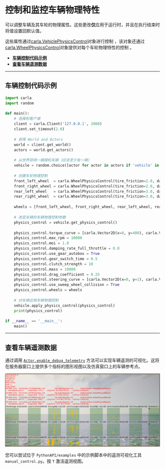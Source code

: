 # 控制和监控车辆物理特性

可以调整车辆及其车轮的物理属性。这些更改**仅**应用于运行时，并且在执行结束时将值设置回默认值。

这些属性通过[carla.VehiclePhysicsControl](python_api.md#carla.VehiclePhysicsControl)对象进行控制 ，该对象还通过[carla.WheelPhysicsControl](python_api.md#carla.WheelPhysicsControl)对象提供对每个车轮物理特性的控制 。

- [__车辆控制代码示例__](#vehicle-control-code-example)
- [__查看车辆遥测数据__](#viewing-vehicle-telemetry)

---
## 车辆控制代码示例

```py
import carla
import random

def main():
    # 连接到客户端
    client = carla.Client('127.0.0.1', 2000)
    client.set_timeout(2.0)

    # 获得 World and Actors
    world = client.get_world()
    actors = world.get_actors()

    # 从世界获得一辆随机车辆（应该至少有一辆）
    vehicle = random.choice([actor for actor in actors if 'vehicle' in actor.type_id])

    # 创建车轮物理控制
    front_left_wheel  = carla.WheelPhysicsControl(tire_friction=2.0, damping_rate=1.5, max_steer_angle=70.0, long_stiff_value=1000)
    front_right_wheel = carla.WheelPhysicsControl(tire_friction=2.0, damping_rate=1.5, max_steer_angle=70.0, long_stiff_value=1000)
    rear_left_wheel   = carla.WheelPhysicsControl(tire_friction=3.0, damping_rate=1.5, max_steer_angle=0.0,  long_stiff_value=1000)
    rear_right_wheel  = carla.WheelPhysicsControl(tire_friction=3.0, damping_rate=1.5, max_steer_angle=0.0,  long_stiff_value=1000)

    wheels = [front_left_wheel, front_right_wheel, rear_left_wheel, rear_right_wheel]

    # 改变车辆的车辆物理控制参数
    physics_control = vehicle.get_physics_control()

    physics_control.torque_curve = [carla.Vector2D(x=0, y=400), carla.Vector2D(x=1300, y=600)]
    physics_control.max_rpm = 10000
    physics_control.moi = 1.0
    physics_control.damping_rate_full_throttle = 0.0
    physics_control.use_gear_autobox = True
    physics_control.gear_switch_time = 0.5
    physics_control.clutch_strength = 10
    physics_control.mass = 10000
    physics_control.drag_coefficient = 0.25
    physics_control.steering_curve = [carla.Vector2D(x=0, y=1), carla.Vector2D(x=100, y=1), carla.Vector2D(x=300, y=1)]
    physics_control.use_sweep_wheel_collision = True
    physics_control.wheels = wheels

    # 对车辆应用车辆物理控制
    vehicle.apply_physics_control(physics_control)
    print(physics_control)

if __name__ == '__main__':
    main()
```

---

## 查看车辆遥测数据

通过调用 [`Actor.enable_debug_telemetry`](python_api.md#carla.Actor.enable_debug_telemetry) 方法可以实现车辆遥测的可视化。这将在服务器窗口上提供多个指标的图形视图以及仿真窗口上的车辆参考点。

![vehicle_telemetry](img/vehicle_telemetry.png)

您可以尝试位于 `PythonAPI/examples` 中的示例脚本中的遥测可视化工具`manual_control.py`。按 `T` 激活遥测视图。

